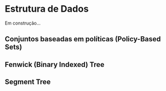 # Estrutura de Dados

Em construção...

## Conjuntos baseadas em políticas (Policy-Based Sets)

## Fenwick (Binary Indexed) Tree

## Segment Tree
